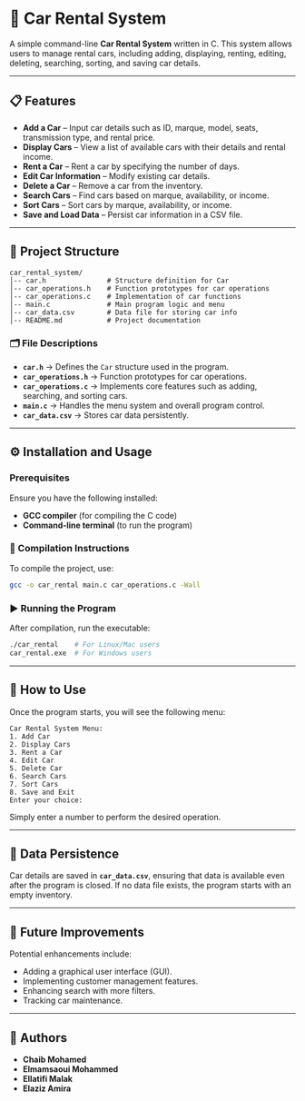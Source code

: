 # 🚗 Car Rental System

A simple command-line **Car Rental System** written in C. This system allows users to manage rental cars, including adding, displaying, renting, editing, deleting, searching, sorting, and saving car details.

---

## 📋 Features

- **Add a Car** – Input car details such as ID, marque, model, seats, transmission type, and rental price.
- **Display Cars** – View a list of available cars with their details and rental income.
- **Rent a Car** – Rent a car by specifying the number of days.
- **Edit Car Information** – Modify existing car details.
- **Delete a Car** – Remove a car from the inventory.
- **Search Cars** – Find cars based on marque, availability, or income.
- **Sort Cars** – Sort cars by marque, availability, or income.
- **Save and Load Data** – Persist car information in a CSV file.

---

## 📂 Project Structure

```
car_rental_system/
│-- car.h               # Structure definition for Car
│-- car_operations.h    # Function prototypes for car operations
│-- car_operations.c    # Implementation of car functions
│-- main.c              # Main program logic and menu
│-- car_data.csv        # Data file for storing car info
│-- README.md           # Project documentation
```

### 🗂️ File Descriptions

- **`car.h`** → Defines the `Car` structure used in the program.  
- **`car_operations.h`** → Function prototypes for car operations.  
- **`car_operations.c`** → Implements core features such as adding, searching, and sorting cars.  
- **`main.c`** → Handles the menu system and overall program control.  
- **`car_data.csv`** → Stores car data persistently.  

---

## ⚙️ Installation and Usage

### Prerequisites

Ensure you have the following installed:

- **GCC compiler** (for compiling the C code)
- **Command-line terminal** (to run the program)

### 🔧 Compilation Instructions

To compile the project, use:

```bash
gcc -o car_rental main.c car_operations.c -Wall
```

### ▶️ Running the Program

After compilation, run the executable:

```bash
./car_rental    # For Linux/Mac users
car_rental.exe  # For Windows users
```

---

## 📖 How to Use

Once the program starts, you will see the following menu:

```
Car Rental System Menu:
1. Add Car
2. Display Cars
3. Rent a Car
4. Edit Car
5. Delete Car
6. Search Cars
7. Sort Cars
8. Save and Exit
Enter your choice:
```

Simply enter a number to perform the desired operation.

---

## 💾 Data Persistence

Car details are saved in **`car_data.csv`**, ensuring that data is available even after the program is closed. If no data file exists, the program starts with an empty inventory.

---

## 🚀 Future Improvements

Potential enhancements include:

- Adding a graphical user interface (GUI).  
- Implementing customer management features.  
- Enhancing search with more filters.  
- Tracking car maintenance.  

---


## 👤 Authors
- **Chaib Mohamed** 
- **Elmamsaoui Mohammed** 
- **Ellatifi Malak**
- **Elaziz Amira**

